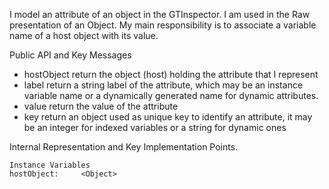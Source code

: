 I model an attribute of an object in the GTInspector. I am used in the Raw presentation of an Object. My main responsibility is to associate a variable name of a host object with its value. 

Public API and Key Messages

- hostObject return the object (host) holding the  attribute that I represent
- label return a string label of the attribute, which may be an instance variable name or a dynamically generated name for dynamic attributes.
- value return the value  of the attribute
- key return an object used as unique key to identify an attribute, it may be an integer for indexed variables or a string for dynamic ones
 
Internal Representation and Key Implementation Points.

    Instance Variables
	hostObject:		<Object>